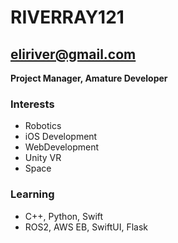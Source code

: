 # RIVERRAY121
## eliriver@gmail.com

**Project Manager, Amature Developer**

### Interests

- Robotics
- iOS Development
- WebDevelopment
- Unity VR
- Space

### Learning

- C++, Python, Swift
- ROS2, AWS EB, SwiftUI, Flask


<!---
riverray121/riverray121 is a ✨ special ✨ repository because its `README.md` (this file) appears on your GitHub profile.
You can click the Preview link to take a look at your changes.
--->
